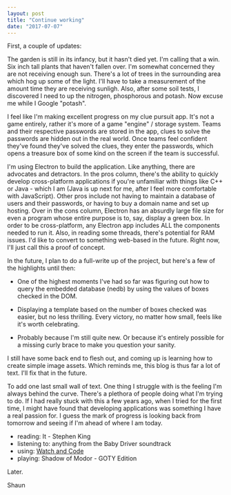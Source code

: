 ```yaml
---
layout: post
title: "Continue working"
date: "2017-07-07"
---
```


First, a couple of updates:

The garden is still in its infancy, but it hasn't died yet. I'm calling that a win. Six inch tall plants that haven't fallen over. I'm somewhat concerned they are not receiving enough sun. There's a lot of trees in the surrounding area which hog up some of the light. I'll have to take a measurement of the amount time they are receiving sunligh. Also, after some soil tests, I discovered I need to up the nitrogen, phosphorous and potash. Now excuse me while I Google "potash".

I feel like I'm making excellent progress on my clue pursuit app. It's not a game entirely, rather it's more of a game "engine" / storage system. Teams and their respective passwords are stored in the app, clues to solve the passwords are hidden out in the real world. Once teams feel confident they've found they've solved the clues, they enter the passwords, which opens a treasure box of some kind on the screen if the team is successful.

I'm using Electron to build the application. Like anything, there are advocates and detractors. In the pros column, there's the ability to quickly develop cross-platform applications if you're unfamiliar with things like C++ or Java - which I am (Java is up next for me, after I feel more comfortable with JavaScript). Other pros include not having to maintain a database of users and their passwords, or having to buy a domain name and set up hosting. Over in the cons column, Electron has an absurdly large file size for even a program whose entire purpose is to, say, display a green box. In order to be cross-platform, any Electron app includes ALL the components needed to run it. Also, in reading some threads, there's potential for RAM issues. I'd like to convert to something web-based in the future. Right now, I'll just call this a proof of concept. 

In the future, I plan to do a full-write up of the project, but here's a few of the highlights until then:

* One of the highest moments I've had so far was figuring out how to query the embedded database (nedb) by using the values of boxes checked in the DOM. 

* Displaying a template based on the number of boxes checked was easier, but no less thrilling. Every victory, no matter how small, feels like it's worth celebrating. 

* Probably because I'm still quite new. Or because it's entirely possible for a missing curly brace to make you question your sanity. 

I still have some back end to flesh out, and coming up is learning how to create simple image assets. Which reminds me, this blog is thus far a lot of text. I'll fix that in the future.

To add one last small wall of text. One thing I struggle with is the feeling I'm always behind the curve. There's a plethora of people doing what I'm trying to do. If I had really stuck with this a few years ago, when I tried for the first time, I might have found that developing applications was something I have a real passion for. I guess the mark of progress is looking back from tomorrow and seeing if I'm ahead of where I am today.

* reading: It - Stephen King
* listening to: anything from the Baby Driver soundtrack
* using: [Watch and Code](https://watchandcode.com)
* playing: Shadow of Modor - GOTY Edition

Later.

Shaun
